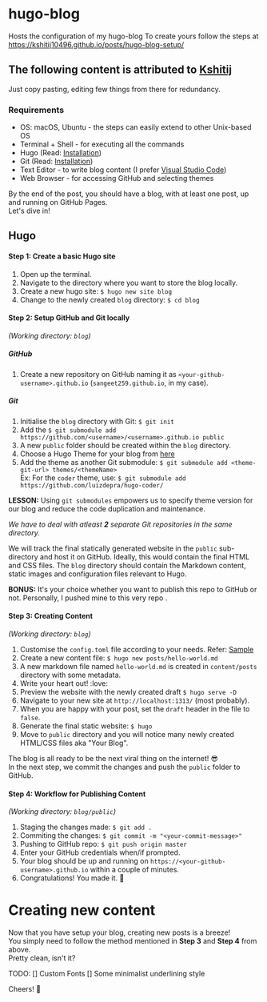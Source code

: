 # hugo-blog
Hosts the configuration of my hugo-blog
To create yours follow the steps at https://kshitij10496.github.io/posts/hugo-blog-setup/

The following content is attributed to [Kshitij](https://www.linkedin.com/in/kshitij10496/)
---
Just copy pasting, editing few things from there for redundancy.

### Requirements
- OS: macOS, Ubuntu - the steps can easily extend to other Unix-based OS
- Terminal + Shell - for executing all the commands
- Hugo (Read: [Installation](https://gohugo.io/getting-started/installing/))
- Git (Read: [Installation](https://www.atlassian.com/git/tutorials/install-git))
- Text Editor - to write blog content (I prefer [Visual Studio Code](https://code.visualstudio.com/download))
- Web Browser - for accessing GitHub and selecting themes

By the end of the post, you should have a blog, with at least one post, up and running on GitHub Pages.  
Let's dive in!

## Hugo

#### Step 1: Create a basic Hugo site
1. Open up the terminal.
2. Navigate to the directory where you want to store the blog locally.
3. Create a new hugo site: ```$ hugo new site blog```
4. Change to the newly created `blog` directory: ```$ cd blog```

#### Step 2: Setup GitHub and Git locally
*(Working directory: `blog`)*

##### GitHub
1. Create a new repository on GitHub naming it as `<your-github-username>.github.io`
(`sangeet259.github.io`, in my case).

##### Git
1. Initialise the `blog` directory with Git: `$ git init`
2. Add the `$ git submodule add https://github.com/<username>/<username>.github.io public`
3. A new `public` folder should be created within the `blog` directory.
4. Choose a Hugo Theme for your blog from [here](https://themes.gohugo.io/)
5. Add the theme as another Git submodule: `$ git submodule add <theme-git-url> themes/<themeName>`  
Ex: For the `coder` theme, use: `$ git submodule add https://github.com/luizdepra/hugo-coder/`

**LESSON:** Using `git submodules` empowers us to specify theme version for our blog and reduce the code duplication and maintenance.

*We have to deal with atleast **2** separate Git repositories in the same directory.*

We will track the final statically generated website in the `public` sub-directory and host it on GitHub. 
Ideally, this would contain the final HTML and CSS files. The `blog` directory should contain the Markdown content, 
static images and configuration files relevant to Hugo.

**BONUS:** It's your choice whether you want to publish this repo to GitHub or not. Personally, I pushed mine to this very repo .

#### Step 3: Creating Content
*(Working directory: `blog`)*

1. Customise the `config.toml` file according to your needs. Refer: [Sample](https://github.com/sangeet259/hugo-blog/blob/master/config.toml)
2. Create a new content file: `$ hugo new posts/hello-world.md`
3. A new markdown file named `hello-world.md` is created in `content/posts` directory with some metadata.
4. Write your heart out! :love:
5. Preview the website with the newly created draft `$ hugo serve -D`
6. Navigate to your new site at `http://localhost:1313/` (most probably).
7. When you are happy with your post, set the `draft` header in the file to `false`.
8. Generate the final static website: `$ hugo`
9.  Move to `public` directory and you will notice many newly created HTML/CSS files aka "Your Blog".

The blog is all ready to be the next viral thing on the internet! :sunglasses:  
In the next step, we commit the changes and push the `public` folder to GitHub.

#### Step 4: Workflow for Publishing Content
*(Working directory: `blog/public`)*

1. Staging the changes made: `$ git add .`
2. Commiting the changes: `$ git commit -m "<your-commit-message>"`
3. Pushing to GitHub repo: `$ git push origin master`
4. Enter your GitHub credentials when/if prompted.
5. Your blog should be up and running on `https://<your-github-username>.github.io` within a couple of minutes.
6. Congratulations! You made it. :clap:

# Creating new content

Now that you have setup your blog, creating new posts is a breeze!  
You simply need to follow the method mentioned in **Step 3** and **Step 4** from above.  
Pretty clean, isn't it?

TODO:
[] Custom Fonts
[] Some minimalist underlining style  

Cheers! :beer: